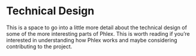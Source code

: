 # Technical Design

This is a space to go into a little more detail about the technical design of some of the more interesting parts of Phlex. This is worth reading if you’re interested in understanding how Phlex works and maybe considering contributing to the project.
